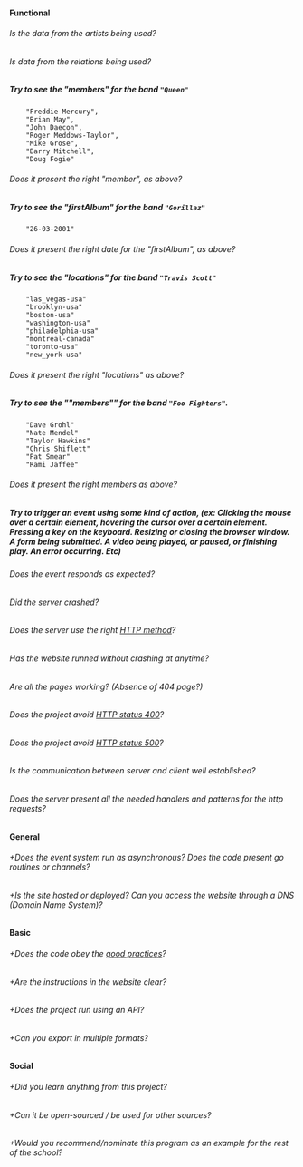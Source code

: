 #### Functional

###### Is the data from the artists being used?

###### Is data from the relations being used?

##### Try to see the "members" for the band `"Queen"`
```
    "Freddie Mercury",
    "Brian May",
    "John Daecon",
    "Roger Meddows-Taylor",
    "Mike Grose",
    "Barry Mitchell",
    "Doug Fogie"
```
###### Does it present the right "member", as above?

##### Try to see the "firstAlbum" for the band `"Gorillaz"`
```
    "26-03-2001"
```
###### Does it present the right date for the "firstAlbum", as above?

##### Try to see the "locations" for the band `"Travis Scott"`
```
    "las_vegas-usa"
    "brooklyn-usa"
    "boston-usa"
    "washington-usa"
    "philadelphia-usa"
    "montreal-canada"
    "toronto-usa"
    "new_york-usa"
```
###### Does it present the right "locations" as above?

##### Try to see the ""members"" for the band `"Foo Fighters"`.
```
    "Dave Grohl"
    "Nate Mendel"
    "Taylor Hawkins"
    "Chris Shiflett"
    "Pat Smear"
    "Rami Jaffee"
```
###### Does it present the right members as above?

##### Try to trigger an event using some kind of action, (ex: Clicking the mouse over a certain element, hovering the cursor over a certain element. Pressing a key on the keyboard. Resizing or closing the browser window. A form being submitted. A video being played, or paused, or finishing play. An error occurring. Etc)

###### Does the event responds as expected?
###### Did the server crashed?
###### Does the server use the right [HTTP method](https://developer.mozilla.org/en-US/docs/Web/HTTP/Methods)?
###### Has the website runned without crashing at anytime?
###### Are all the pages working? (Absence of 404 page?)
###### Does the project avoid [HTTP status 400](https://kinsta.com/knowledgebase/400-bad-request/#causes)?
###### Does the project avoid [HTTP status 500](https://www.restapitutorial.com/httpstatuscodes.html)?
###### Is the communication between server and client well established?
###### Does the server present all the needed handlers and patterns for the http requests?

#### General

###### +Does the event system run as asynchronous? Does the code present go routines or channels?
###### +Is the  site hosted or deployed? Can you access the website through a DNS (Domain Name System)?

#### Basic

###### +Does the code obey the [good practices](https://github.com/01-edu/public/blob/master/subjects/good-practices.en.md)?
###### +Are the instructions in the website clear?
###### +Does the project run using an API?
###### +Can you export in multiple formats?

#### Social

###### +Did you learn anything from this project?
###### +Can it be open-sourced / be used for other sources?
###### +Would you recommend/nominate this program as an example for the rest of the school?
